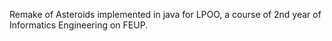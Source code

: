 Remake of Asteroids implemented in java for LPOO, a course of 2nd year of Informatics Engineering on FEUP.